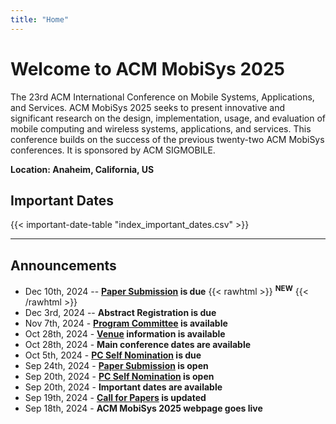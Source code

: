 ```yaml
---
title: "Home"
---
```

# Welcome to ACM MobiSys 2025

The 23rd ACM International Conference on Mobile Systems, Applications, and Services. ACM MobiSys 2025 seeks to present innovative and significant research on the design, implementation, usage, and evaluation of mobile computing and wireless systems, applications, and services. This conference builds on the success of the previous twenty-two ACM MobiSys conferences. It is sponsored by ACM SIGMOBILE.

**Location: Anaheim, California, US**

<!-- {{< rawhtml >}}
<span class="button" style="margin: 0.5em 0 0 0">
  <a href="https://mobisys25.hotcrp.com" target="_blank">
  <span class="icon-file-text2"></span> Rebuttal Submission</a>
</span>
{{< /rawhtml >}} -->

## Important Dates

<!-- Modify the assets/index_important_dates.csv to modify the date -->
{{< important-date-table "index_important_dates.csv" >}}

---

## Announcements

- Dec 10th, 2024 -- **[Paper Submission](https://mobisys25.hotcrp.com) is due**  {{< rawhtml >}} <span class="new"><sup><b>NEW</b></sup></span> {{< /rawhtml >}}
- Dec 3rd, 2024 -- **Abstract Registration is due**
- Nov 7th, 2024 - **[Program Committee](./program_committee/) is available**
- Oct 28th, 2024 - **[Venue](./venue/) information is available**
- Oct 28th, 2024 - **Main conference dates are available**
- Oct 5th, 2024 - **[PC Self Nomination](./pc_self_nomination/) is due**
- Sep 24th, 2024 - **[Paper Submission](https://mobisys25.hotcrp.com) is open**
- Sep 20th, 2024 - **[PC Self Nomination](./pc_self_nomination/) is open**
- Sep 20th, 2024 - **Important dates are available**
- Sep 19th, 2024 - **[Call for Papers](./call_for_papers/) is updated**
- Sep 18th, 2024 - **ACM MobiSys 2025 webpage goes live**
